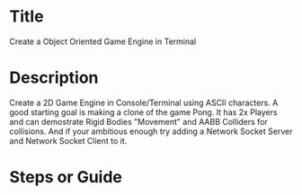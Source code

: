 # Title
Create a Object Oriented Game Engine in Terminal

# Description
Create a 2D Game Engine in Console/Terminal using ASCII characters. A good starting goal is making a clone of the game Pong. It has 2x Players and can demostrate Rigid Bodies "Movement" and AABB Colliders for collisions. And if your ambitious enough try adding a Network Socket Server and Network Socket Client to it.

# Steps or Guide
